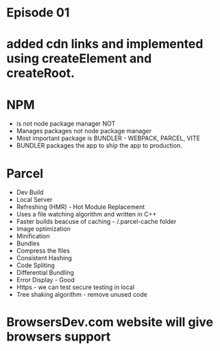 # Episode 01

# added cdn links and implemented using createElement and createRoot.

# NPM

- is not node package manager NOT
- Manages packages not node package manager
- Most important package is BUNDLER - WEBPACK, PARCEL, VITE
- BUNDLER packages the app to ship the app to production.

# Parcel

- Dev Build
- Local Server
- Refreshing (HMR) - Hot Module Replacement
- Uses a file watching algorithm and written in C++
- Faster builds beacuse of caching - /.parcel-cache folder
- Image optimization
- Minification
- Bundles
- Compress the files
- Consistent Hashing
- Code Spliting
- Differential Bundling
- Error Display - Good
- Https - we can test secure testing in local
- Tree shaking algorithm - remove unused code

# BrowsersDev.com website will give browsers support
